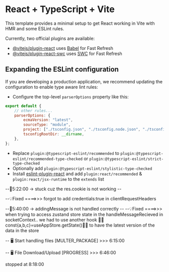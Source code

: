 # React + TypeScript + Vite

This template provides a minimal setup to get React working in Vite with HMR and
some ESLint rules.

Currently, two official plugins are available:

- [@vitejs/plugin-react](https://github.com/vitejs/vite-plugin-react/blob/main/packages/plugin-react/README.md)
  uses [Babel](https://babeljs.io/) for Fast Refresh
- [@vitejs/plugin-react-swc](https://github.com/vitejs/vite-plugin-react-swc)
  uses [SWC](https://swc.rs/) for Fast Refresh

## Expanding the ESLint configuration

If you are developing a production application, we recommend updating the
configuration to enable type aware lint rules:

- Configure the top-level `parserOptions` property like this:

```js
export default {
	// other rules...
	parserOptions: {
		ecmaVersion: "latest",
		sourceType: "module",
		project: ["./tsconfig.json", "./tsconfig.node.json", "./tsconfig.app.json"],
		tsconfigRootDir: __dirname,
	},
};
```

- Replace `plugin:@typescript-eslint/recommended` to
  `plugin:@typescript-eslint/recommended-type-checked` or
  `plugin:@typescript-eslint/strict-type-checked`
- Optionally add `plugin:@typescript-eslint/stylistic-type-checked`
- Install
  [eslint-plugin-react](https://github.com/jsx-eslint/eslint-plugin-react) and
  add `plugin:react/recommended` & `plugin:react/jsx-runtime` to the `extends`
  list

--🐞5:22:00 -> stuck cuz the res.cookie is not working --

--💡Fixed ====>>> forgot to add credentials:true in clientRequestHeaders

--🐞5:40:00 -> addingMessage is not handled correctly -- --💡Fixed ====>>> when
trying to access zustand store state in the handleMessageRecieved in
socketContext.. we had to use another hook
👩‍💻const{a,b,c}=useAppStore.getState()👩‍💻 to have the latest version of the data
in the store

-- 🖥️ Start handling files [MULTER_PACKAGE] >>> 6:15:00

-- 🖥️ File Download/Upload [PROGRESS] >>> 6:46:00

stopped at 8:18:00

